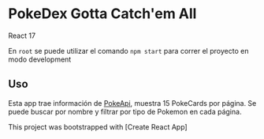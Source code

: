 # PokeDex Gotta Catch'em All

React 17

En `root` se puede utilizar el comando `npm start` para correr el proyecto en modo development

## Uso

Esta app trae información de [PokeApi](https://pokeapi.co/), muestra 15 PokeCards por página. Se puede buscar por nombre y filtrar por tipo de Pokemon en cada página.


This project was bootstrapped with [Create React App]
